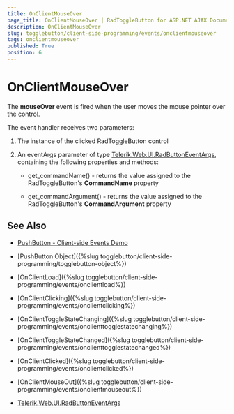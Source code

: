 ```yaml
---
title: OnClientMouseOver
page_title: OnClientMouseOver | RadToggleButton for ASP.NET AJAX Documentation
description: OnClientMouseOver
slug: togglebutton/client-side-programming/events/onclientmouseover
tags: onclientmouseover
published: True
position: 6
---
```


# OnClientMouseOver

The **mouseOver** event is fired when the user moves the mouse pointer over the control.

The event handler receives two parameters:

1. The instance of the clicked RadToggleButton control

1. An eventArgs parameter of type [Telerik.Web.UI.RadButtonEventArgs](http://docs.telerik.com/devtools/aspnet-ajax/api/client/args/Telerik.Web.UI.ButtonEventArgs), containing the following properties and methods:

	* get_commandName() - returns the value assigned to the RadToggleButton's **CommandName** property

	* get_commandArgument() - returns the value assigned to the RadToggleButton's **CommandArgument** property


## See Also

 * [PushButton - Client-side Events Demo](http://demos.telerik.com/aspnet-ajax/togglebutton/client-side-api/client-side-events/defaultcs.aspx)
 
 * [PushButton Object]({%slug togglebutton/client-side-programming/togglebutton-object%})
 
 * [OnClientLoad]({%slug togglebutton/client-side-programming/events/onclientload%})
 
 * [OnClientClicking]({%slug togglebutton/client-side-programming/events/onclientclicking%})

 * [OnClientToggleStateChanging]({%slug togglebutton/client-side-programming/events/onclienttogglestatechanging%})

 * [OnClientToggleStateChanged]({%slug togglebutton/client-side-programming/events/onclienttogglestatechanged%})
 
 * [OnClientClicked]({%slug togglebutton/client-side-programming/events/onclientclicked%})
 
 * [OnClientMouseOut]({%slug togglebutton/client-side-programming/events/onclientmouseout%})
 
 * [Telerik.Web.UI.RadButtonEventArgs](http://docs.telerik.com/devtools/aspnet-ajax/api/client/args/Telerik.Web.UI.ButtonEventArgs)